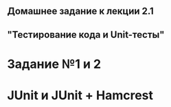 ## Домашнее задание к лекции 2.1 
## "Тестирование кода и Unit-тесты"

# Задание №1 и 2

# JUnit и JUnit + Hamcrest